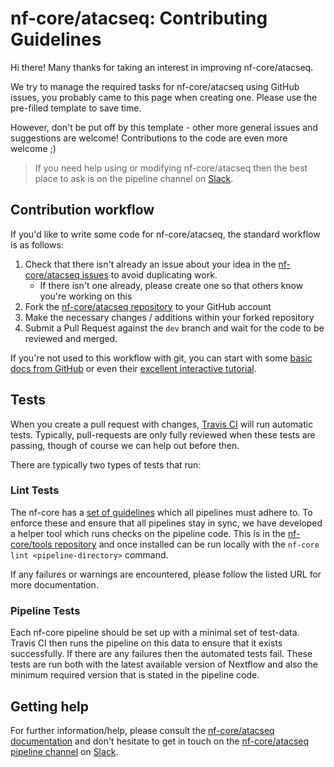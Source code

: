 # nf-core/atacseq: Contributing Guidelines

Hi there! Many thanks for taking an interest in improving nf-core/atacseq.

We try to manage the required tasks for nf-core/atacseq using GitHub issues, you probably came to this page when creating one. Please use the pre-filled template to save time.

However, don't be put off by this template - other more general issues and suggestions are welcome! Contributions to the code are even more welcome ;)

> If you need help using or modifying nf-core/atacseq then the best place to ask is on the pipeline channel on [Slack](https://nf-co.re/join/slack/).



## Contribution workflow
If you'd like to write some code for nf-core/atacseq, the standard workflow
is as follows:

1. Check that there isn't already an issue about your idea in the
   [nf-core/atacseq issues](https://github.com/nf-core/atacseq/issues) to avoid
   duplicating work.
    * If there isn't one already, please create one so that others know you're working on this
2. Fork the [nf-core/atacseq repository](https://github.com/nf-core/atacseq) to your GitHub account
3. Make the necessary changes / additions within your forked repository
4. Submit a Pull Request against the `dev` branch and wait for the code to be reviewed and merged.

If you're not used to this workflow with git, you can start with some [basic docs from GitHub](https://help.github.com/articles/fork-a-repo/) or even their [excellent interactive tutorial](https://try.github.io/).


## Tests
When you create a pull request with changes, [Travis CI](https://travis-ci.org/) will run automatic tests.
Typically, pull-requests are only fully reviewed when these tests are passing, though of course we can help out before then.

There are typically two types of tests that run:

### Lint Tests
The nf-core has a [set of guidelines](https://nf-co.re/developers/guidelines) which all pipelines must adhere to.
To enforce these and ensure that all pipelines stay in sync, we have developed a helper tool which runs checks on the pipeline code. This is in the [nf-core/tools repository](https://github.com/nf-core/tools) and once installed can be run locally with the `nf-core lint <pipeline-directory>` command.

If any failures or warnings are encountered, please follow the listed URL for more documentation.

### Pipeline Tests
Each nf-core pipeline should be set up with a minimal set of test-data.
Travis CI then runs the pipeline on this data to ensure that it exists successfully.
If there are any failures then the automated tests fail.
These tests are run both with the latest available version of Nextflow and also the minimum required version that is stated in the pipeline code.

## Getting help
For further information/help, please consult the [nf-core/atacseq documentation](https://github.com/nf-core/atacseq#documentation) and don't hesitate to get in touch on the [nf-core/atacseq pipeline channel](https://nfcore.slack.com/channels/atacseq) on [Slack](https://nf-co.re/join/slack/).
